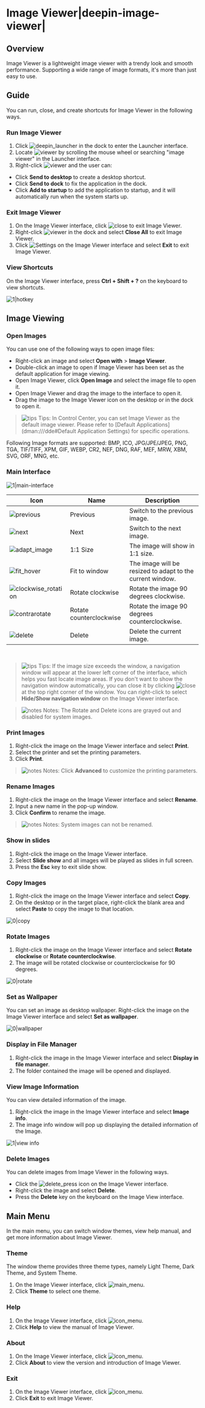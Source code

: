 # Image Viewer|deepin-image-viewer|

## Overview

Image Viewer is a lightweight image viewer with a trendy look and smooth performance. Supporting a wide range of image formats, it's more than just easy to use. 

## Guide

You can run, close, and create shortcuts for Image Viewer in the following ways.

### Run Image Viewer

1. Click ![deepin_launcher](../common/deepin_launcher.svg) in the dock to enter the Launcher interface.
2. Locate ![viewer](../common/deepin_image_viewer.svg) by scrolling the mouse wheel or searching "image viewer" in the Launcher interface.
3. Right-click ![viewer](../common/deepin_image_viewer.svg) and the user can:
 - Click **Send to desktop** to create a desktop shortcut.
 - Click **Send to dock** to fix the application in the dock.
 - Click **Add to startup** to add the application to startup, and it will automatically run when the system starts up.

### Exit Image Viewer

1. On the Image Viewer interface, click ![close](../common/close_icon.svg) to exit Image Viewer.
2. Right-click ![viewer](../common/deepin_image_viewer.svg) in the dock and select **Close All** to exit Image Viewer.
3. Click ![Settings](../common/icon_menu.svg) on the Image Viewer interface and select **Exit** to exit Image Viewer.

### View Shortcuts 

On the Image Viewer interface, press **Ctrl + Shift + ?** on the keyboard to view shortcuts. 

![1|hotkey](fig/hotkey.png)

## Image Viewing

### Open Images

You can use one of the following ways to open image files:

- Right-click an image and select **Open with** > **Image Viewer**. 
- Double-click an image to open if Image Viewer has been set as the default application for image viewing.
- Open Image Viewer, click **Open Image** and select the image file to open it.
- Open Image Viewer and drag the image to the interface to open it.
- Drag the image to the Image Viewer icon on the desktop or in the dock to open it.

> ![tips](../common/tips.svg) Tips: In Control Center, you can set Image Viewer as the default image viewer. Please refer to [Default Applications](dman:///dde#Default Application Settings) for specific operations.

Following Image formats are supported: BMP, ICO, JPG/JPE/JPEG, PNG, TGA, TIF/TIFF, XPM, GIF, WEBP, CR2, NEF, DNG, RAF, MEF, MRW, XBM, SVG, ORF, MNG, etc.



### Main Interface

![1|main-interface](fig/main-interface.png)

| Icon                                                   | Name                    | Description                                               |
| ------------------------------------------------------ | ----------------------- | --------------------------------------------------------- |
| ![previous](../common/previous.svg)                    | Previous                | Switch to the previous image.                             |
| ![next](../common/next.svg)                            | Next                    | Switch to the next image.                                 |
| ![adapt_image](../common/adaptimage.svg)               | 1:1 Size                | The image will show in 1:1 size.                          |
| ![fit_hover](../common/adaptscreen.svg)                | Fit to window           | The image will be resized to adapt to the current window. |
| ![clockwise_rotation](../common/clockwiserotation.svg) | Rotate clockwise        | Rotate the image 90 degrees clockwise.                    |
| ![contrarotate](../common/contrarotate.svg)            | Rotate counterclockwise | Rotate the image 90 degrees counterclockwise.             |
| ![delete](../common/delete.svg)                        | Delete                  | Delete the current image.                                 |

&nbsp;&nbsp;&nbsp;&nbsp;&nbsp;&nbsp;&nbsp;&nbsp;&nbsp;&nbsp;&nbsp;&nbsp;&nbsp;
> ![tips](../common/tips.svg) Tips: If the image size exceeds the window, a navigation window will appear at the lower left corner of the interface, which helps you fast locate image areas. If you don't want to show the navigation window automatically, you can close it by clicking ![close](../common/close_icon.svg) at the top right corner of the window. You can right-click to select **Hide/Show navigation window** on the Image Viewer interface.

> ![notes](../common/notes.svg) Notes: The Rotate and Delete icons are grayed out and disabled for system images.

### Print Images

1. Right-click the image on the Image Viewer interface and select **Print**.
2. Select the printer and set the printing parameters.
3. Click **Print**.

> ![notes](../common/notes.svg) Notes: Click **Advanced** to customize the printing parameters.

### Rename Images

1. Right-click the image on the Image Viewer interface and select **Rename**.
2. Input a new name in the pop-up window.
3. Click **Confirm** to rename the image.

> ![notes](../common/notes.svg) Notes: System images can not be renamed.

### Show in slides

1. Right-click the image on the Image Viewer interface.
2. Select **Slide show** and all images will be played as slides in full screen. 
3. Press the **Esc** key to exit slide show.

### Copy Images

1. Right-click the image on the Image Viewer interface and select **Copy**.
2. On the desktop or in the target place, right-click the blank area and select **Paste** to copy the image to that location.

![0|copy](fig/copy.png)


### Rotate Images

1. Right-click the image on the Image Viewer interface and select **Rotate clockwise** or **Rotate counterclockwise**.
2. The image will be rotated clockwise or counterclockwise for 90 degrees.

![0|rotate](fig/rotate.png)

### Set as Wallpaper

You can set an image as desktop wallpaper. Right-click the image on the Image Viewer interface and select **Set as wallpaper**.

![0|wallpaper](fig/wallpaper.png)

### Display in File Manager

1. Right-click the image in the Image Viewer interface and select **Display in file manager**.
2. The folder contained the image will be opened and displayed.

### View Image Information

You can view detailed information of the image.
1. Right-click the image in the Image Viewer interface and select **Image info**.
2. The image info window will pop up displaying the detailed information of the Image.

![1|view info](fig/info.png)

### Delete Images

You can delete images from Image Viewer in the following ways.

- Click the ![delete_press](../common/delete.svg) icon on the Image Viewer interface. 
- Right-click the image and select **Delete**.
- Press the **Delete** key on the keyboard on the Image View interface.

## Main Menu

In the main menu, you can switch window themes, view help manual, and get more information about Image Viewer.

### Theme

The window theme provides three theme types, namely Light Theme, Dark Theme, and System Theme.

1. On the Image Viewer interface, click ![main_menu](../common/icon_menu.svg).
2. Click **Theme** to select one theme.

### Help
1. On the Image Viewer interface, click ![icon_menu](../common/icon_menu.svg).
2. Click **Help** to view the manual of Image Viewer.

### About

1. On the Image Viewer interface, click ![icon_menu](../common/icon_menu.svg).
2. Click **About** to view the version and introduction of Image Viewer.

### Exit

1. On the Image Viewer interface, click ![icon_menu](../common/icon_menu.svg).
2. Click **Exit** to exit Image Viewer.